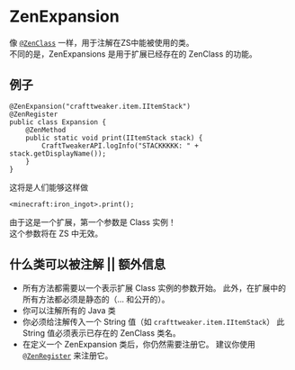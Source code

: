 # ZenExpansion

像 [`@ZenClass`](/Dev_Area/ZenAnnotations/Annotation_ZenClass/) 一样，用于注解在ZS中能被使用的类。  
不同的是，ZenExpansions 是用于扩展已经存在的 ZenClass 的功能。

## 例子

    @ZenExpansion("crafttweaker.item.IItemStack")
    @ZenRegister
    public class Expansion {
        @ZenMethod
        public static void print(IItemStack stack) {
            CraftTweakerAPI.logInfo("STACKKKKK: " + stack.getDisplayName());
        }
    }
    

这将是人们能够这样做

    <minecraft:iron_ingot>.print();
    

由于这是一个扩展，第一个参数是 Class 实例！  
这个参数将在 ZS 中无效。

## 什么类可以被注解 || 额外信息

- 所有方法都需要以一个表示扩展 Class 实例的参数开始。 此外，在扩展中的所有方法都必须是静态的（... 和公开的）。
- 你可以注解所有的 Java 类
- 你必须给注解传入一个 String 值（如 `crafttweaker.item.IItemStack`） 此 String 值必须表示已存在的 ZenClass 类名。
- 在定义一个 ZenExpansion 类后，你仍然需要注册它。 建议你使用 [`@ZenRegister`](/Dev_Area/ZenAnnotations/Annotation_ZenRegister/) 来注册它。